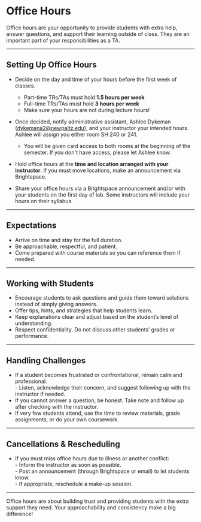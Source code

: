# Office Hours

Office hours are your opportunity to provide students with extra help, answer questions, and support their learning outside of class. They are an important part of your responsibilities as a TA.

---
## Setting Up Office Hours

- Decide on the day and time of your hours before the first week of classes. 
	- Part-time TRs/TAs must hold **1.5 hours per week**
	- Full-time TRs/TAs must hold **3 hours per week**
	- Make sure your hours are not during lecture hours!

- Once decided, notify administrative assistant, Ashlee Dykeman ([dykemana2@newpaltz.edu](mailto:dykemana2@newpaltz.edu)), and your instructor your intended hours. Ashlee will assign you either room SH 240 or 241.
	- You will be given card access to both rooms at the beginning of the semester. If you don't have access, please let Ashlee know. 

- Hold office hours at the **time and location arranged with your instructor**. If you must move locations, make an announcement via Brightspace.    
- Share your office hours via a Brightspace announcement and/or with your students on the first day of lab. Some instructors will include your hours on their syllabus. 

---
## Expectations

- Arrive on time and stay for the full duration.  
- Be approachable, respectful, and patient.  
- Come prepared with course materials so you can reference them if needed.  

---
## Working with Students

- Encourage students to ask questions and guide them toward solutions instead of simply giving answers.  
- Offer tips, hints, and strategies that help students learn.  
- Keep explanations clear and adjust based on the student’s level of understanding.  
- Respect confidentiality. Do not discuss other students’ grades or performance.  

---
## Handling Challenges

- If a student becomes frustrated or confrontational, remain calm and professional.  
	  - Listen, acknowledge their concern, and suggest following up with the instructor if needed.  
- If you cannot answer a question, be honest. Take note and follow up after checking with the instructor.  
- If very few students attend, use the time to review materials, grade assignments, or do your own coursework. 

---
## Cancellations & Rescheduling

- If you must miss office hours due to illness or another conflict:  
	  - Inform the instructor as soon as possible.  
	  - Post an announcement (through Brightspace or email) to let students know.  
	  - If appropriate, reschedule a make-up session.  

---
Office hours are about building trust and providing students with the extra support they need. Your approachability and consistency make a big difference!
